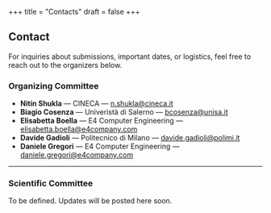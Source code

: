 +++
title = "Contacts"
draft = false
+++

## Contact

For inquiries about submissions, important dates, or logistics, feel free to reach out to the organizers below.

### Organizing Committee

- **Nitin Shukla** — CINECA — [n.shukla@cineca.it](mailto:n.shukla@cineca.it)
- **Biagio Cosenza** — Univeristà di Salerno — [bcosenza@unisa.it](mailto:bcosenza@unisa.it)
- **Elisabetta Boella** — E4 Computer Engineering — [elisabetta.boella@e4company.com](mailto:elisabetta.boella@e4company.com)
- **Davide Gadioli** — Politecnico di Milano — [davide.gadioli@polimi.it](mailto:davide.gadioli@polimi.it)
- **Daniele Gregori** — E4 Computer Engineering — [daniele.gregori@e4company.com](mailto:daniele.gregori@e4company.com)

---

### Scientific Committee

To be defined. Updates will be posted here soon.
